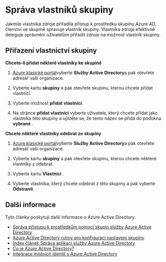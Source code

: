 
<properties
    pageTitle="Další kroky pro správu přístupu pomocí skupin | Microsoft Azure"
    description="Jak upřesnit-pro uživatele pro Správa skupin zabezpečení a jak používat tyto skupiny pro správu přístupu ke zdroji."
    services="active-directory"
    documentationCenter=""
    authors="curtand"
    manager="femila"
    editor=""/>

<tags
    ms.service="active-directory"
    ms.workload="identity"
    ms.tgt_pltfrm="na"
    ms.devlang="na"
    ms.topic="article"
    ms.date="09/22/2016"
    ms.author="curtand"/>

# <a name="managing-owners-for-a-group"></a>Správa vlastníků skupiny
Jakmile vlastníka zdroje přiřadila přístup k prostředku skupinu Azure AD, členství ve skupině spravuje vlastník skupiny. Vlastníka zdroje efektivně deleguje oprávnění uživatelům přiřadit zdroje na možnost vlastník skupiny.

## <a name="assigning-group-ownership"></a>Přiřazení vlastnictví skupiny

**Chcete-li přidat některé vlastníky ke skupině**

1. [Azure klasické portál](https://manage.windowsazure.com)vyberte **Služby Active Directory**a pak otevřete adresář vaší organizace.

2. Vyberte kartu **skupiny** a pak otevřete skupinu, kterou chcete přidat vlastníci.

3. Vyberte možnost **přidat vlastníci**.

4. Na stránce **přidat vlastníci** vyberte uživatele, který chcete přidat jako vlastníka této skupiny a ujistěte se, že tento název se přidá do podokna **vybrané** .


**Chcete některé vlastníky odebrat ze skupiny**

1. [Azure klasické portál](https://manage.windowsazure.com)vyberte **Služby Active Directory**a pak otevřete adresář vaší organizace.

2. Vyberte kartu **skupiny** a pak otevřete skupinu, kterou chcete některé vlastníky z odebrat.

4. Vyberte kartu **Vlastníci** .

5. Vyberte vlastníka, který chcete odebrat z této skupiny a pak vyberte **Odstranit**.

## <a name="additional-information"></a>Další informace

Tyto články poskytují další informace o Azure Active Directory.

* [Správa přístupu k prostředkům pomocí skupin služby Azure Active Directory](active-directory-manage-groups.md)
* [Azure Active Directory rutiny pro konfiguraci nastavení skupiny](active-directory-accessmanagement-groups-settings-cmdlets.md)
* [Index článek Správa aplikací služby Azure Active Directory](active-directory-apps-index.md)
* [Co je Azure Active Directory?](active-directory-whatis.md)
* [Integrace místních identit s Azure Active Directory](active-directory-aadconnect.md)
